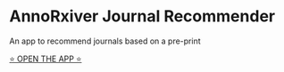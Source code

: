 # AnnoRxiver Journal Recommender

An app to recommend journals based on a pre-print

[⭐ OPEN THE APP ⭐](https://greenelab.github.io/annorxiver-journal-recommender/)